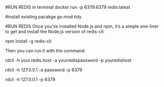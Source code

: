 #RUN REDIS in terminal
docker run -p 6379:6379 redis:latest 

#install existing pacakge
go mod tidy

#RUN REDIS
Once you’ve installed Node.js and npm, it’s a simple one-liner to get and install the Node.js version of redis-cli:

npm install -g redis-cli

Then you can run it with the command:

rdcli -h your.redis.host -a yourredispassword -p youredishost

rdcli -h 127.0.0.1 -a password -p 6379

rdcli -h 127.0.0.1 -p 6379